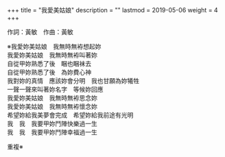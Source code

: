 +++
title = "我愛美姑娘"
description = ""
lastmod = 2019-05-06
weight = 4
+++

作詞：黃敏　作曲：黃敏

※我愛妳美姑娘　我無時無袸想起妳  
我愛妳美姑娘　我無時無袸叫著妳  
自從甲妳熟悉了後　睏也睏袜去  
自從甲妳熟悉了後　為妳費心神  
我對妳的真情　應該妳會分明　我也甘願為妳犧牲  
一聲一聲來叫著妳名字　等候妳回應  
我愛妳美姑娘　我無時無袸思念妳  
我愛妳美姑娘　我無時無袸懷念妳  
希望妳給我美夢會完成　希望妳給我前途有光明  
我　我　我要甲妳鬥陣快樂過一生  
我　我　我要甲妳鬥陣幸福過一生  

重複※